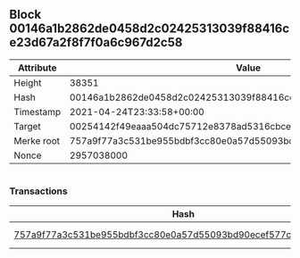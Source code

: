 ## Block 00146a1b2862de0458d2c02425313039f88416ce23d67a2f8f7f0a6c967d2c58

Attribute | Value
--- | ---
Height | 38351
Hash | 00146a1b2862de0458d2c02425313039f88416ce23d67a2f8f7f0a6c967d2c58
Timestamp | 2021-04-24T23:33:58+00:00
Target | 00254142f49eaaa504dc75712e8378ad5316cbcead634704b3734b6271167cc4
Merke root | 757a9f77a3c531be955bdbf3cc80e0a57d55093bd90ecef577cacfa48fd0ffd7
Nonce | 2957038000

```

```

### Transactions

Hash | Amount
--- | ---
[757a9f77a3c531be955bdbf3cc80e0a57d55093bd90ecef577cacfa48fd0ffd7](757a9f77a3c531be955bdbf3cc80e0a57d55093bd90ecef577cacfa48fd0ffd7.md) | 10.00000000 SKEPTI 
